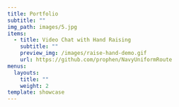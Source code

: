 ```yaml
---
title: Portfolio
subtitle: ""
img_path: images/5.jpg
items:
  - title: Video Chat with Hand Raising
    subtitle: ""
    preview_img: /images/raise-hand-demo.gif
    url: https://github.com/prophen/NavyUniformRoute
menus:
  layouts:
    title: ""
    weight: 2
template: showcase
---
```

